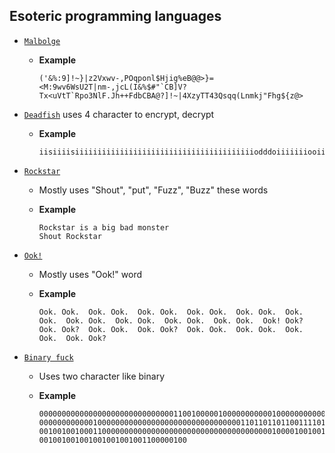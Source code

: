 ## Esoteric programming languages

- [`Malbolge`](http://malbolge.doleczek.pl/)

  - **Example** 
  
    ```
    ('&%:9]!~}|z2Vxwv-,POqponl$Hjig%eB@@>}=<M:9wv6WsU2T|nm-,jcL(I&%$#"`CB]V?Tx<uVtT`Rpo3NlF.Jh++FdbCBA@?]!~|4XzyTT43Qsqq(Lnmkj"Fhg${z@>
    ```

- [`Deadfish`](https://www.dcode.fr/deadfish-language) uses 4 character to encrypt, decrypt

  - **Example**
  
    ```                             
    iisiiiisiiiiiiiiiiiiiiiiiiiiiiiiiiiiiiiiiiiiiiiiodddoiiiiiiiooiiio
    ```
    
- [`Rockstar`](https://codewithrockstar.com/online)

  - Mostly uses "Shout", "put", "Fuzz", "Buzz" these words
  - **Example**
  
    ```
    Rockstar is a big bad monster
    Shout Rockstar
    ```
- [`Ook!`](https://www.dcode.fr/ook-language)
  
  - Mostly uses "Ook!" word
  - **Example**
   
    ```
    Ook. Ook.  Ook. Ook.  Ook. Ook.  Ook. Ook.  Ook. Ook.  Ook. Ook.  Ook. Ook.  Ook. Ook.  Ook. Ook.  Ook. Ook.  Ook! Ook?  Ook. Ook?  Ook. Ook.  Ook. Ook?  Ook. Ook.  Ook. Ook.  Ook. Ook.  Ook. Ook?
    ```

- [`Binary fuck`](https://www.dcode.fr/binaryfuck-language)

  - Uses two character like binary
  - **Example**
  
    ```
    0000000000000000000000000000001100100000100000000000100000000000
    0000000000001000000000000000000000000000000001101101101100111101
    0010010010001100000000000000000000000000000000000000100001001001
    001001001001001001001001100000100
    ```
